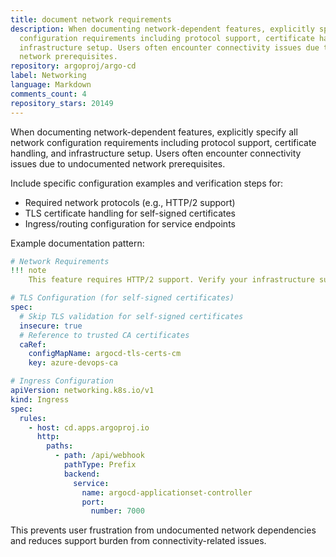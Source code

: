 ```yaml
---
title: document network requirements
description: When documenting network-dependent features, explicitly specify all network
  configuration requirements including protocol support, certificate handling, and
  infrastructure setup. Users often encounter connectivity issues due to undocumented
  network prerequisites.
repository: argoproj/argo-cd
label: Networking
language: Markdown
comments_count: 4
repository_stars: 20149
---
```


When documenting network-dependent features, explicitly specify all network configuration requirements including protocol support, certificate handling, and infrastructure setup. Users often encounter connectivity issues due to undocumented network prerequisites.

Include specific configuration examples and verification steps for:
- Required network protocols (e.g., HTTP/2 support)
- TLS certificate handling for self-signed certificates
- Ingress/routing configuration for service endpoints

Example documentation pattern:
```yaml
# Network Requirements
!!! note
    This feature requires HTTP/2 support. Verify your infrastructure supports HTTP/2.

# TLS Configuration (for self-signed certificates)
spec:
  # Skip TLS validation for self-signed certificates
  insecure: true
  # Reference to trusted CA certificates
  caRef:
    configMapName: argocd-tls-certs-cm
    key: azure-devops-ca

# Ingress Configuration
apiVersion: networking.k8s.io/v1
kind: Ingress
spec:
  rules:
    - host: cd.apps.argoproj.io
      http:
        paths:
          - path: /api/webhook
            pathType: Prefix
            backend:
              service:
                name: argocd-applicationset-controller
                port:
                  number: 7000
```

This prevents user frustration from undocumented network dependencies and reduces support burden from connectivity-related issues.
